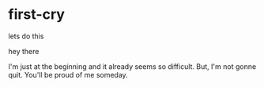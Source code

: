 # first-cry
lets do this

hey there

I'm just at the beginning and it already seems so difficult. But, I'm not gonne quit. 
You'll be proud of me someday. 
